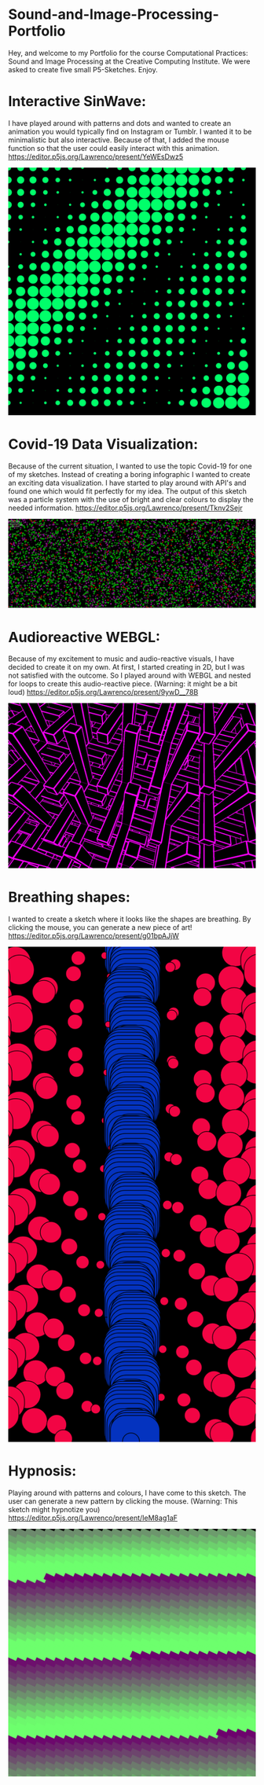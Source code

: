 # Sound-and-Image-Processing-Portfolio
Hey, and welcome to my Portfolio for the course Computational Practices: Sound and Image Processing at the Creative Computing Institute.
We were asked to create five small P5-Sketches. Enjoy.

# Interactive SinWave: 
I have played around with patterns and dots and wanted to create an animation you would typically find on Instagram or Tumblr.
I wanted it to be minimalistic but also interactive. Because of that, I added the mouse function so that the user could easily interact with this animation.
https://editor.p5js.org/Lawrenco/present/YeWEsDwz5

![](https://github.com/Lawrenco/Sound-and-Image-Processing-Portfolio/blob/master/SinWave.png)

# Covid-19 Data Visualization: 
Because of the current situation, I wanted to use the topic Covid-19 for one of my sketches. Instead of creating a boring infographic I wanted to create an exciting data visualization. I have started to play around with API's and found one which would fit perfectly for my idea. The output of this sketch was a particle system with the use of bright and clear colours to display the needed information.
https://editor.p5js.org/Lawrenco/present/Tknv2Sejr


![](https://github.com/Lawrenco/Sound-and-Image-Processing-Portfolio/blob/master/Covid.png)

# Audioreactive WEBGL: 
Because of my excitement to music and audio-reactive visuals, I have decided to create it on my own. At first, I started creating in 2D, but I was not satisfied with the outcome. So I played around with WEBGL and nested for loops to create this audio-reactive piece. 
(Warning: it might be a bit loud)
https://editor.p5js.org/Lawrenco/present/9ywD__78B


![](https://github.com/Lawrenco/Sound-and-Image-Processing-Portfolio/blob/master/AudioReactive.png)

# Breathing shapes: 
I wanted to create a sketch where it looks like the shapes are breathing. 
By clicking the mouse, you can generate a new piece of art!
https://editor.p5js.org/Lawrenco/present/g01bpAJjW


![](https://github.com/Lawrenco/Sound-and-Image-Processing-Portfolio/blob/master/Breathe.png)

# Hypnosis: 
Playing around with patterns and colours, I have come to this sketch. The user can generate a new pattern by clicking the mouse.
(Warning: This sketch might hypnotize you)
https://editor.p5js.org/Lawrenco/present/IeM8ag1aF


![](https://github.com/Lawrenco/Sound-and-Image-Processing-Portfolio/blob/master/Hypnosis.png)
